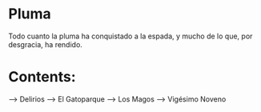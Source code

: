 # Pluma
Todo cuanto la pluma ha conquistado a la espada, y mucho de lo que, por desgracia, ha rendido.

# Contents:
--> Delirios
--> El Gatoparque
--> Los Magos
--> Vigésimo Noveno
